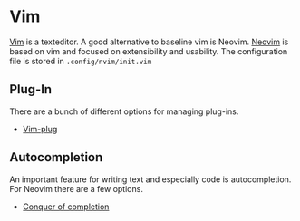 # Vim

[Vim](https://github.com/vim/vim) is a texteditor.
A good alternative to baseline vim is Neovim.
[Neovim](https://github.com/neovim/neovim) is based on vim and focused
on extensibility and usability.
The configuration file is stored in `.config/nvim/init.vim`

## Plug-In

There are a bunch of different options for managing plug-ins.

- [Vim-plug](vim-plug.md)

## Autocompletion

An important feature for writing text and especially code is autocompletion.
For Neovim there are a few options.

- [Conquer of completion](coc.md)
